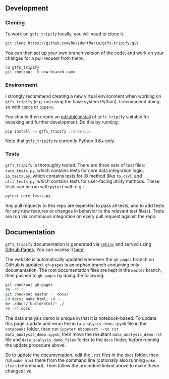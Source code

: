 ## Development

### Cloning

To work on `gtfs_tripify` locally, you will need to clone it.

```sh
git clone https://github.com/ResidentMario/gtfs-tripify.git
```

You can then set up your own branch version of the code, and work on your changes for a pull request from there.

```sh
cd gtfs_tripify
git checkout -B new-branch-name
```

### Environment

I strongly recommend creating a new virtual environment when working on `gtfs_tripify` (e.g. not using the base system Python). I recommend doing so with [`conda`](https://conda.io/) or [`pipenv`](https://github.com/pypa/pipenv).

You should then create an [editable install](https://pip.pypa.io/en/latest/reference/pip_install/#editable-installs) of `gtfs_tripify` suitable for tweaking and further development. Do this by running:

```sh
pip install -e gtfs_tripify .[develop]
```

Note that `gtfs_tripify` is currently Python 3.6+ only.

### Tests

`gtfs_tripify` is thoroughly tested. There are three sets of test files: `core_tests.py`, which contains tests for core data integration logic; `io_tests.py`, which contains tests for IO method (like `to_csv`); and `util_tests.py`, which contains tests for user-facing utility methods. These tests can be run with `pytest` with e.g.:

```sh
pytest core_tests.py
```

Any pull requests to this repo are expected to pass all tests, and to add tests for any new features or changes in behavior to the relevant test file(s). Tests are run via continuous integration on every pull request against the repo.

## Documentation

`gtfs_tripify` documentation is generated via [`sphinx`](http://www.sphinx-doc.org/en/stable/index.html) and served using [GitHub Pages](https://pages.github.com/). You can access it [here](https://residentmario.github.io/gtfs-tripify/index.html).

The website is automatically updated whenever the `gh-pages` branch on GitHub is updated. `gh-pages` is an orphan branch containing only documentation. The root documentation files are kept in the `master` branch, then pushed to `gh-pages` by doing the following:

```sh
git checkout gh-pages
rm -rf *
git checkout master -- docs/
cd docs; make html; cd ..
mv ./docs/_build/html/* ./
rm -rf docs
```

The data analysis demo is unique in that it is notebook-based. To update this page, update and rerun the `data_analysis_demo.ipynb` file in the `notebooks` folder, then run `jupyter nbconvert --to rst data_analysis_demo.ipynb`, then move the resultant ``data_analysis_demo.rst`` file and ``data_analysis_demo_files`` folder to the ``docs`` folder, *before* running the update procedure above.

So to update the documentation, edit the `.rst` files in the `docs` folder, then run `make html` there from the command line (optionally also running `make clean` beforehand). Then follow the procedure linked above to make these changes live.
